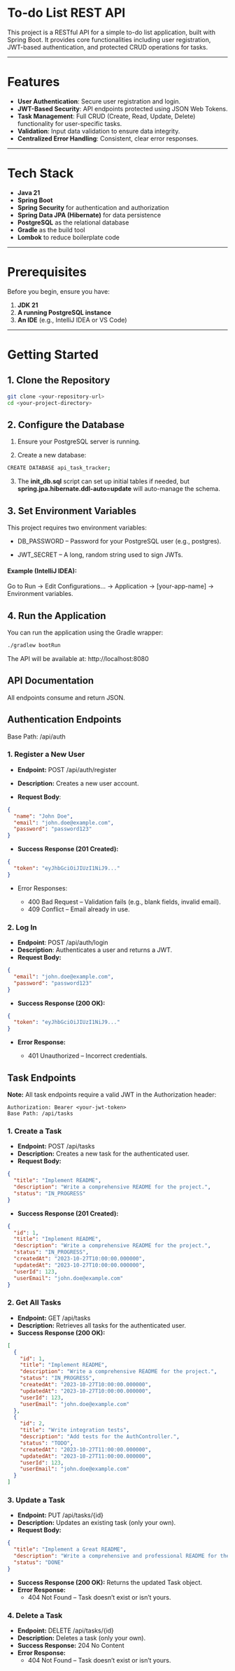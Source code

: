 # To-do List REST API

This project is a RESTful API for a simple to-do list application, built with Spring Boot. It provides core functionalities including user registration, JWT-based authentication, and protected CRUD operations for tasks.

---

# Features

- **User Authentication**: Secure user registration and login.
- **JWT-Based Security**: API endpoints protected using JSON Web Tokens.
- **Task Management**: Full CRUD (Create, Read, Update, Delete) functionality for user-specific tasks.
- **Validation**: Input data validation to ensure data integrity.
- **Centralized Error Handling**: Consistent, clear error responses.

---

# Tech Stack

- **Java 21**
- **Spring Boot**
- **Spring Security** for authentication and authorization
- **Spring Data JPA (Hibernate)** for data persistence
- **PostgreSQL** as the relational database
- **Gradle** as the build tool
- **Lombok** to reduce boilerplate code

---

# Prerequisites

Before you begin, ensure you have:

1. **JDK 21**
2. **A running PostgreSQL instance**
3. **An IDE** (e.g., IntelliJ IDEA or VS Code)

---

# Getting Started

## 1. Clone the Repository

```bash
git clone <your-repository-url>
cd <your-project-directory>
```
## 2. Configure the Database
1. Ensure your PostgreSQL server is running.

2. Create a new database:

```bash
CREATE DATABASE api_task_tracker;
```
3. The **init_db.sql** script can set up initial tables if needed, but **spring.jpa.hibernate.ddl-auto=update** will auto-manage the schema.


## 3. Set Environment Variables
This project requires two environment variables:

- DB_PASSWORD – Password for your PostgreSQL user (e.g., postgres).

- JWT_SECRET – A long, random string used to sign JWTs.

#### Example (IntelliJ IDEA):
Go to Run → Edit Configurations… → Application → [your-app-name] → Environment variables.

## 4. Run the Application
You can run the application using the Gradle wrapper:
```bash
./gradlew bootRun
```
The API will be available at:
http://localhost:8080
## API Documentation
All endpoints consume and return JSON.

## Authentication Endpoints
Base Path: /api/auth

### 1. Register a New User
- **Endpoint:** POST /api/auth/register
- **Description:** Creates a new user account.

- **Request Body**:

```json
{
  "name": "John Doe",
  "email": "john.doe@example.com",
  "password": "password123"
}
```
- **Success Response (201 Created):**

```json
{
  "token": "eyJhbGciOiJIUzI1NiJ9..."
}
```

- Error Responses:

  - 400 Bad Request – Validation fails (e.g., blank fields, invalid email).
  - 409 Conflict – Email already in use.

### 2. Log In
- **Endpoint**: POST /api/auth/login
- **Description**: Authenticates a user and returns a JWT.
- **Request Body:**
```json
{
  "email": "john.doe@example.com",
  "password": "password123"
}
```

- **Success Response (200 OK):**
```json
{
  "token": "eyJhbGciOiJIUzI1NiJ9..."
}
```

- **Error Response:**

  - 401 Unauthorized – Incorrect credentials.

## Task Endpoints
**Note:** All task endpoints require a valid JWT in the Authorization header:

```
Authorization: Bearer <your-jwt-token>
Base Path: /api/tasks
```

### 1. Create a Task
- **Endpoint:** POST /api/tasks
- **Description:** Creates a new task for the authenticated user.
- **Request Body:**

```json
{
  "title": "Implement README",
  "description": "Write a comprehensive README for the project.",
  "status": "IN_PROGRESS"
}
```
- **Success Response (201 Created):**

```json
{
  "id": 1,
  "title": "Implement README",
  "description": "Write a comprehensive README for the project.",
  "status": "IN_PROGRESS",
  "createdAt": "2023-10-27T10:00:00.000000",
  "updatedAt": "2023-10-27T10:00:00.000000",
  "userId": 123,
  "userEmail": "john.doe@example.com"
}
```

### 2. Get All Tasks
- **Endpoint:** GET /api/tasks
- **Description:** Retrieves all tasks for the authenticated user.
- **Success Response (200 OK):**

```json
[
  {
    "id": 1,
    "title": "Implement README",
    "description": "Write a comprehensive README for the project.",
    "status": "IN_PROGRESS",
    "createdAt": "2023-10-27T10:00:00.000000",
    "updatedAt": "2023-10-27T10:00:00.000000",
    "userId": 123,
    "userEmail": "john.doe@example.com"
  },
  {
    "id": 2,
    "title": "Write integration tests",
    "description": "Add tests for the AuthController.",
    "status": "TODO",
    "createdAt": "2023-10-27T11:00:00.000000",
    "updatedAt": "2023-10-27T11:00:00.000000",
    "userId": 123,
    "userEmail": "john.doe@example.com"
  }
]
```

### 3. Update a Task
- **Endpoint:** PUT /api/tasks/{id}
- **Description:** Updates an existing task (only your own).
- **Request Body:**

```json
{
  "title": "Implement a Great README",
  "description": "Write a comprehensive and professional README for the project.",
  "status": "DONE"
}
```
- **Success Response (200 OK):** Returns the updated Task object.
- **Error Response:**
  - 404 Not Found – Task doesn’t exist or isn’t yours.

### 4. Delete a Task
- **Endpoint:** DELETE /api/tasks/{id}
- **Description:** Deletes a task (only your own).
- **Success Response:** 204 No Content
- **Error Response:**
  - 404 Not Found – Task doesn’t exist or isn’t yours.
